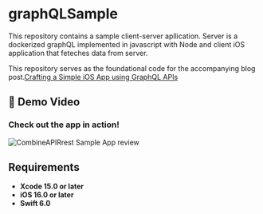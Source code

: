 
# graphQLSample
This repository contains a sample client-server apllication.  Server is a dockerized graphQL implemented in javascript with Node and client iOS application that feteches data from server. 

This repository serves as the foundational code for the accompanying blog post.[Crafting a Simple iOS App using GraphQL APIs](https://javios.eu/swift/harnessing-nfc-technology-in-your-ios-app/) 

## 🎥 Demo Video

### Check out the app in action!  
![CombineAPIRrest Sample App review](media/review.gif)  

## Requirements

- **Xcode 15.0 or later**
- **iOS 16.0 or later**
- **Swift 6.0**


